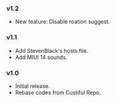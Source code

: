 ### v1.2
* New feature: Disable roation suggest.

### v1.1
* Add StevenBlack's hosts file.
* Add MIUI 14 sounds.

### v1.0
* Initial release.
* Rebase codes from Custiful Repo.